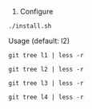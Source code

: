 1. Configure
```
./install.sh
```

Usage (default: l2)
```
git tree l1 | less -r
```

```
git tree l2 | less -r
```

```
git tree l3 | less -r
```

```
git tree l4 | less -r
```
